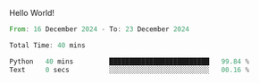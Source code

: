 Hello World!

<!--START_SECTION:waka-->

```rust
From: 16 December 2024 - To: 23 December 2024

Total Time: 40 mins

Python   40 mins         █████████████████████████   99.84 %
Text     0 secs          ░░░░░░░░░░░░░░░░░░░░░░░░░   00.16 %
```

<!--END_SECTION:waka-->
